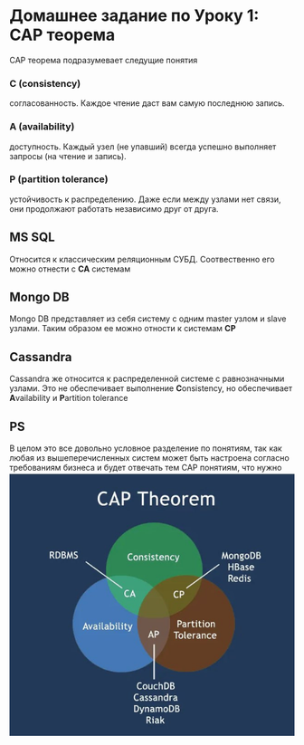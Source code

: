 # Домашнее задание по Уроку 1: CAP теорема

CAP теорема подразумевает следущие понятия

### C (consistency) 
согласованность. Каждое чтение даст вам самую последнюю запись.
### A (availability)
доступность. Каждый узел (не упавший) всегда успешно выполняет запросы (на чтение и запись).
### P (partition tolerance)
устойчивость к распределению. Даже если между узлами нет связи, они продолжают работать независимо друг от друга.


## MS SQL
Относится к классическим реляционным СУБД. Соотвественно его можно отнести с **CA** системам

## Mongo DB
Mongo DB представляет из себя систему с одним master узлом и slave узлами. Таким образом ее можно отности к системам **CP** 

## Cassandra
Cassandra же относится к распределенной системе с равнозначными узлами. Это не обеспечивает выполнение **C**onsistency, но обеспечивает **A**vailability и **P**artition tolerance


## PS

В целом это все довольно условное разделение по понятиям, так как любая из вышеперечисленных систем может быть настроена согласно требованиям бизнеса и будет отвечать тем CAP понятиям, что нужно
<img src="https://github.com/CriMsoN40000/NO-SQL/blob/main/cap_otus.jpg?"/>
